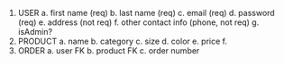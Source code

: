 1. USER
  a. first name (req)
  b. last name (req)
  c. email (req)
  d. password (req)
  e. address (not req)
  f. other contact info (phone, not req)
  g. isAdmin?
2. PRODUCT
  a. name
  b. category
  c. size
  d. color
  e. price
  f.
3. ORDER
  a. user FK
  b. product FK
  c. order number
